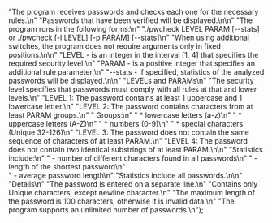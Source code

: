 "The program receives passwords and checks each one for the necessary rules.\n" 
"Passwords that have been verified will be displayed.\n\n"
"The program runs in the following forms:\n"
"./pwcheck LEVEL PARAM [--stats] or ./pwcheck [-l LEVEL] [-p PARAM] [--stats]\n"
"When using additional switches, the program does not require arguments only in fixed positions.\n\n"
"LEVEL   - is an integer in the interval [1, 4] that specifies the required security level.\n"
"PARAM   - is a positive integer that specifies an additional rule parameter.\n"
"--stats - if specified, statistics of the analyzed passwords will be displayed.\n\n"
"LEVELs and PARAMs\n"
"The security level specifies that passwords must comply with all rules at that and lower levels.\n"
"LEVEL 1: The password contains at least 1 uppercase and 1 lowercase letter.\n"
"LEVEL 2: The password contains characters from at least PARAM groups.\n"
"         Groups:\n"
"                * lowercase letters (a-z)\n"
"                * uppercase letters (A-Z)\n"
"                * numbers (0-9)\n"
"                * special characters (Unique 32-126)\n"
"LEVEL 3: The password does not contain the same sequence of characters of at least PARAM.\n"
"LEVEL 4: The password does not contain two identical substrings of at least PARAM.\n\n"
"Statistics include:\n"
"                   - number of different characters found in all passwords\n"
"                   - length of the shortest password\n"			
"                   - average password length\n"
"Statistics include all passwords.\n\n"
"Details\n"
"The password is entered on a separate line.\n"
"Contains only Unique characters, except newline character.\n"
"The maximum length of the password is 100 characters, otherwise it is invalid data.\n" 
"The program supports an unlimited number of passwords.\n");		
